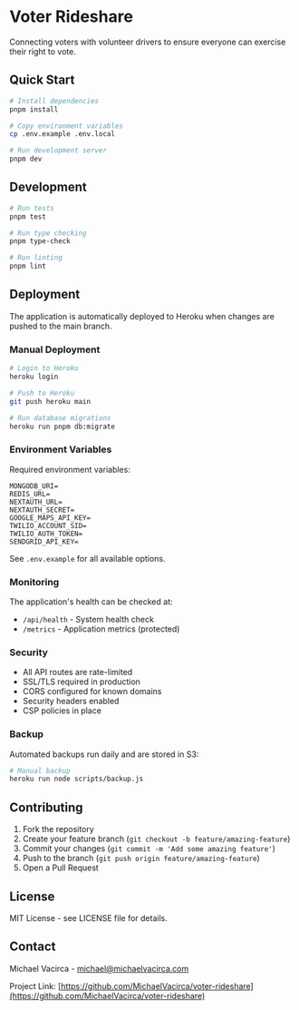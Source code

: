 # Voter Rideshare

Connecting voters with volunteer drivers to ensure everyone can exercise their right to vote.

## Quick Start

```bash
# Install dependencies
pnpm install

# Copy environment variables
cp .env.example .env.local

# Run development server
pnpm dev
```

## Development

```bash
# Run tests
pnpm test

# Run type checking
pnpm type-check

# Run linting
pnpm lint
```

## Deployment

The application is automatically deployed to Heroku when changes are pushed to the main branch.

### Manual Deployment

```bash
# Login to Heroku
heroku login

# Push to Heroku
git push heroku main

# Run database migrations
heroku run pnpm db:migrate
```

### Environment Variables

Required environment variables:

```plaintext
MONGODB_URI=
REDIS_URL=
NEXTAUTH_URL=
NEXTAUTH_SECRET=
GOOGLE_MAPS_API_KEY=
TWILIO_ACCOUNT_SID=
TWILIO_AUTH_TOKEN=
SENDGRID_API_KEY=
```

See `.env.example` for all available options.

### Monitoring

The application's health can be checked at:
- `/api/health` - System health check
- `/metrics` - Application metrics (protected)

### Security

- All API routes are rate-limited
- SSL/TLS required in production
- CORS configured for known domains
- Security headers enabled
- CSP policies in place

### Backup

Automated backups run daily and are stored in S3:
```bash
# Manual backup
heroku run node scripts/backup.js
```

## Contributing

1. Fork the repository
2. Create your feature branch (`git checkout -b feature/amazing-feature`)
3. Commit your changes (`git commit -m 'Add some amazing feature'`)
4. Push to the branch (`git push origin feature/amazing-feature`)
5. Open a Pull Request

## License

MIT License - see LICENSE file for details.

## Contact

Michael Vacirca - michael@michaelvacirca.com

Project Link: [https://github.com/MichaelVacirca/voter-rideshare](https://github.com/MichaelVacirca/voter-rideshare)